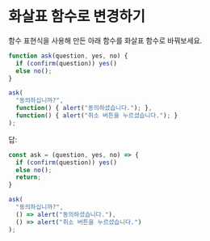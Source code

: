 # 화살표 함수로 변경하기

함수 표현식을 사용해 만든 아래 함수를 화살표 함수로 바꿔보세요.

```javascript
function ask(question, yes, no) {
  if (confirm(question)) yes()
  else no();
}

ask(
  "동의하십니까?",
  function() { alert("동의하셨습니다."); },
  function() { alert("취소 버튼을 누르셨습니다."); }
);
```

답:

```javascript
const ask = (question, yes, no) => {
  if (confirm(question)) yes()
  else no();
  return;
}

ask(
  "동의하십니까?",
  () => alert("동의하셨습니다."),
  () => alert("취소 버튼을 누르셨습니다.")
);
```